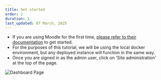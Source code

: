 ```yaml
---
title: Get started
order: 2
duration: 1
last_updated: 07 March, 2025
---
```


* If you are using Moodle for the first time, [please refer to their documentation](https://moodledev.io/general/development/gettingstarted#a-quick-start-to-moodle-development) to get started.
* For the purposes of this tutorial, we will be using the local docker environment, but any deployed instance will 
  function in the same way.
* Once you are signed in as the admin user, click on 'Site administration' at the top of the page.  

![Dashboard Page](/assets/images/set-up-moodle-via-aaf-authn/dashboard-page.png)

